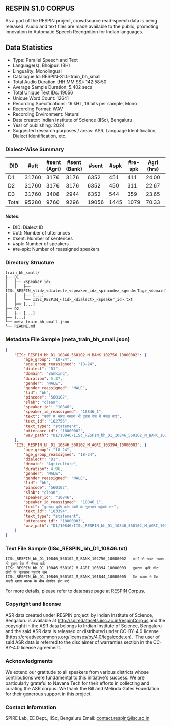 ## RESPIN S1.0 CORPUS ##

As a part of the RESPIN project, crowdsource read-speech data is being released. Audio and text files
are made available to the public, promoting innovation in Automatic Speech Recognition for Indian languages.

## Data Statistics ##

- Type: Parallel Speech and Text
- Language(s): Bhojpuri (BH)
- Linguality: Monolingual
- Catalogue Id: RESPIN-S1.0-train_bh_small
- Total Audio Duration (HH:MM:SS): 142:58:50
- Average Sample Duration: 5.402 secs
- Total Unique Text IDs: 19056
- Unique Word Count: 12641
- Recording Specifications: 16 kHz, 16 bits per sample, Mono
- Recording Format: WAV
- Recording Environment: Natural
- Data creator: Indian Institute of Science (IISc), Bengaluru
- Year of publishing: 2024
- Suggested research purposes / areas: ASR, Language Identification, Dialect Identification, etc.

### Dialect-Wise Summary ###
| DID   | #utt | #sent (Agri) | #sent (Bank) | #sent | #spk | #re-spk | Agri (hrs) | Bank (hrs) | Total (hrs) |
|-------|------|--------------|--------------|-------|------|---------|------------|------------|-------------|
| D1 | 31760 | 3176 | 3176 | 6352 | 451 | 411 | 24.00 | 25.06 | 49.07 |
| D2 | 31760 | 3176 | 3176 | 6352 | 450 | 311 | 22.67 | 25.06 | 47.73 |
| D3 | 31760 | 3408 | 2944 | 6352 | 544 | 359 | 23.65 | 22.53 | 46.18 |
| Total | 95280 | 9760 | 9296 | 19056 | 1445 | 1079 | 70.33 | 72.65 | 142.98 |



#### Notes:
- DID: Dialect ID
- #utt: Number of utterances
- #sent: Number of sentences
- #spk: Number of speakers
- #re-spk: Number of reassigned speakers

### Directory Structure ###
```
train_bh_small/
├── D1
│   ├── <speaker_id>
│   │   ├── IISc_RESPIN_<lid>_<dialect>_<speaker_id>_<pincode>_<genderTag>_<domainTag>_<text_id>_<uttid>.wav
│   │   ├── [...]
│   │   └── IISc_RESPIN_<lid>_<dialect>_<speaker_id>.txt
│   ├── [...]
├── D2
│   ├── [...]
├── [...]
└── meta_train_bh_small.json
└── README.md
```

### Metadata File Sample (meta_train_bh_small.json) ###

```json
{
    "IISc_RESPIN_bh_D1_10846_560102_M_BANK_102756_10000002": {
        "age_group": "18-24",
        "age_group_reassigned": "18-24",
        "dialect": "D1",
        "domain": "Banking",
        "duration": 5.37,
        "gender": "MALE",
        "gender_reassigned": "MALE",
        "lid": "bh",
        "pincode": "560102",
        "slab": "clean",
        "speaker_id": "10846",
        "speaker_id_reassigned": "10846_1",
        "text": "कार्गो से भारत मसाला भी दूसरा देस में भेजत बाटे",
        "text_id": "102756",
        "text_type": "statement",
        "utterance_id": "10000002",
        "wav_path": "D1/10846/IISc_RESPIN_bh_D1_10846_560102_M_BANK_102756_10000002.wav"
    },
    "IISc_RESPIN_bh_D1_10846_560102_M_AGRI_103394_10000003": {
        "age_group": "18-24",
        "age_group_reassigned": "18-24",
        "dialect": "D1",
        "domain": "Agriculture",
        "duration": 4.96,
        "gender": "MALE",
        "gender_reassigned": "MALE",
        "lid": "bh",
        "pincode": "560102",
        "slab": "clean",
        "speaker_id": "10846",
        "speaker_id_reassigned": "10846_1",
        "text": "दुसरका कृषि कीट खेती के नुकसान पहुंचावे लन",
        "text_id": "103394",
        "text_type": "statement",
        "utterance_id": "10000003",
        "wav_path": "D1/10846/IISc_RESPIN_bh_D1_10846_560102_M_AGRI_103394_10000003.wav"
    }
}
```

### Text File Sample (IISc_RESPIN_bh_D1_10846.txt) ###
```
IISc_RESPIN_bh_D1_10846_560102_M_BANK_102756_10000002	कार्गो से भारत मसाला भी दूसरा देस में भेजत बाटे
IISc_RESPIN_bh_D1_10846_560102_M_AGRI_103394_10000003	दुसरका कृषि कीट खेती के नुकसान पहुंचावे लन
IISc_RESPIN_bh_D1_10846_560102_M_BANK_101844_10000005	बैंक खाता से बैंक अउरी खाता धारक के बीच लेनदेन होत बाटे
```

For more details, please refer to database page at [RESPIN Corpus](http://spiredatasets.iisc.ac.in/respinCorpus).

### Copyright and license ###

ASR data created under RESPIN project  by Indian Institute of Science, Bengaluru is available
at http://spiredatasets.iisc.ac.in/respinCorpus and the copyright in the ASR data belongs to
Indian Institute of Science, Bengaluru and the said ASR data is released or distributed under
CC-BY-4.0 license (https://creativecommons.org/licenses/by/4.0/legalcode.en).  The user of
said ASR data is referred to the disclaimer of warranties section in the CC-BY-4.0 license
agreement.


### Acknowledgments ###

We extend our gratitude to all speakers from various districts whose contributions were fundamental to this initiative's success.
We are particularly grateful to Navana Tech for their efforts in collecting and curating the ASR corpus.
We thank the Bill and Melinda Gates Foundation for their generous support in this project.

### Contact Information ###

SPIRE Lab, EE Dept., IISc, Bengaluru
Email: contact.respin@iisc.ac.in